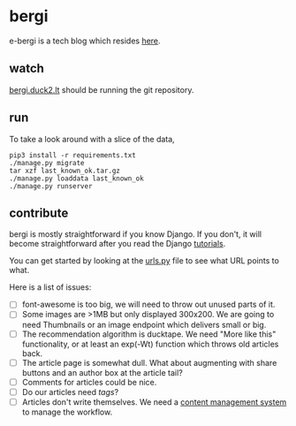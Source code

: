 # bergi

e-bergi is a tech blog which resides [here](http://e-bergi.com).

## watch

[bergi.duck2.lt](http://bergi.duck2.lt) should be running the git repository.

## run

To take a look around with a slice of the data,

```
pip3 install -r requirements.txt
./manage.py migrate
tar xzf last_known_ok.tar.gz
./manage.py loaddata last_known_ok
./manage.py runserver
```

## contribute

bergi is mostly straightforward if you know Django. If you don't, it will become straightforward after you read the Django [tutorials](https://docs.djangoproject.com/en/1.11/intro/tutorial01/).

You can get started by looking at the [urls.py](_bergi/urls.py) file to see what URL points to what.

Here is a list of issues:

- [ ] font-awesome is too big, we will need to throw out unused parts of it.
- [ ] Some images are >1MB but only displayed 300x200. We are going to need Thumbnails or an image endpoint which delivers small or big.
- [ ] The recommendation algorithm is ducktape. We need "More like this" functionality, or at least an exp(-Wt) function which throws old articles back.
- [ ] The article page is somewhat dull. What about augmenting with share buttons and an author box at the article tail?
- [ ] Comments for articles could be nice.
- [ ] Do our articles need _tags_?
- [ ] Articles don't write themselves. We need a [content management system](https://www.wikiwand.com/en/Content_management_system) to manage the workflow.
